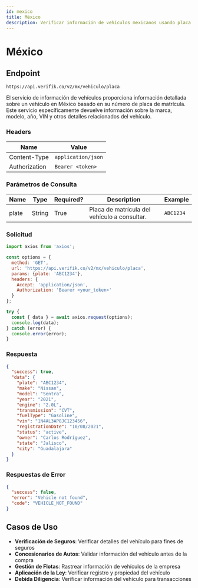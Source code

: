 ```yaml
---
id: mexico
title: México
description: Verificar información de vehículos mexicanos usando placa de matrícula
---
```


# México

## Endpoint

```
https://api.verifik.co/v2/mx/vehiculo/placa
```

El servicio de información de vehículos proporciona información detallada sobre un vehículo en México basado en su número de placa de matrícula. Este servicio específicamente devuelve información sobre la marca, modelo, año, VIN y otros detalles relacionados del vehículo.

### Headers

| Name          | Value              |
| ------------- | ------------------ |
| Content-Type  | `application/json` |
| Authorization | `Bearer <token>`   |

### Parámetros de Consulta

| Name   | Type   | Required? | Description                                    | Example      |
| ------ | ------ | --------- | ---------------------------------------------- | ------------ |
| plate  | String | True      | Placa de matrícula del vehículo a consultar.             | `ABC1234`    |

### Solicitud

```javascript
import axios from 'axios';

const options = {
  method: 'GET',
  url: 'https://api.verifik.co/v2/mx/vehiculo/placa',
  params: {plate: 'ABC1234'},
  headers: {
    Accept: 'application/json',
    Authorization: 'Bearer <your_token>'
  }
};

try {
  const { data } = await axios.request(options);
  console.log(data);
} catch (error) {
  console.error(error);
}
```

### Respuesta

```json
{
  "success": true,
  "data": {
    "plate": "ABC1234",
    "make": "Nissan",
    "model": "Sentra",
    "year": "2021",
    "engine": "2.0L",
    "transmission": "CVT",
    "fuelType": "Gasoline",
    "vin": "1N4AL3AP8JC123456",
    "registrationDate": "10/08/2021",
    "status": "active",
    "owner": "Carlos Rodríguez",
    "state": "Jalisco",
    "city": "Guadalajara"
  }
}
```

### Respuestas de Error

```json
{
  "success": false,
  "error": "Vehicle not found",
  "code": "VEHICLE_NOT_FOUND"
}
```

## Casos de Uso

- **Verificación de Seguros**: Verificar detalles del vehículo para fines de seguros
- **Concesionarios de Autos**: Validar información del vehículo antes de la compra
- **Gestión de Flotas**: Rastrear información de vehículos de la empresa
- **Aplicación de la Ley**: Verificar registro y propiedad del vehículo
- **Debida Diligencia**: Verificar información del vehículo para transacciones
